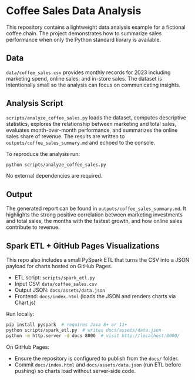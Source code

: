 # Coffee Sales Data Analysis

This repository contains a lightweight data analysis example for a fictional coffee chain. The project demonstrates how to
summarize sales performance when only the Python standard library is available.

## Data

`data/coffee_sales.csv` provides monthly records for 2023 including marketing spend, online sales, and in-store sales. The
dataset is intentionally small so the analysis can focus on communicating insights.

## Analysis Script

`scripts/analyze_coffee_sales.py` loads the dataset, computes descriptive statistics, explores the relationship between
marketing and total sales, evaluates month-over-month performance, and summarizes the online sales share of revenue. The
results are written to `outputs/coffee_sales_summary.md` and echoed to the console.

To reproduce the analysis run:

```bash
python scripts/analyze_coffee_sales.py
```

No external dependencies are required.

## Output

The generated report can be found in `outputs/coffee_sales_summary.md`. It highlights the strong positive correlation between
marketing investments and total sales, the months with the fastest growth, and how online sales contribute to revenue.

## Spark ETL + GitHub Pages Visualizations

This repo also includes a small PySpark ETL that turns the CSV into a JSON payload for charts hosted on GitHub Pages.

- ETL script: `scripts/spark_etl.py`
- Input CSV: `data/coffee_sales.csv`
- Output JSON: `docs/assets/data.json`
- Frontend: `docs/index.html` (loads the JSON and renders charts via Chart.js)

Run locally:

```bash
pip install pyspark  # requires Java 8+ or 11+
python scripts/spark_etl.py  # writes docs/assets/data.json
python -m http.server -d docs 8000  # visit http://localhost:8000/
```

On GitHub Pages:
- Ensure the repository is configured to publish from the `docs/` folder.
- Commit `docs/index.html` and `docs/assets/data.json` (run ETL before pushing) so charts load without server-side code.
